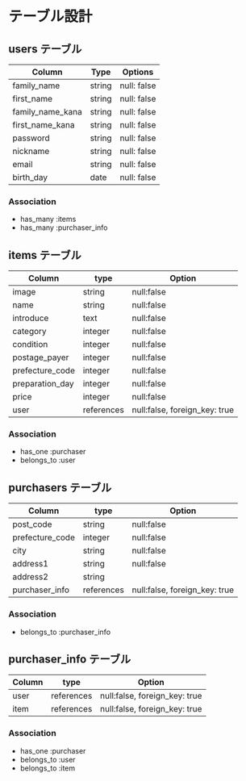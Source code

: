 # テーブル設計

## users テーブル

| Column                | Type   | Options     |
| --------------------- | ------ | ----------- |
| family_name           | string | null: false |
| first_name            | string | null: false |
| family_name_kana      | string | null: false |
| first_name_kana       | string | null: false |
| password              | string | null: false |
| nickname              | string | null: false |
| email                 | string | null: false |
| birth_day             | date   | null: false |

### Association

- has_many :items
- has_many :purchaser_info

## items テーブル

| Column          | type       | Option                        |
| --------------- | ---------- | ----------------------------- |
| image           | string     | null:false                    |
| name            | string     | null:false                    |
| introduce       | text       | null:false                    |
| category        | integer    | null:false                    |
| condition       | integer    | null:false                    |
| postage_payer   | integer    | null:false                    |
| prefecture_code | integer    | null:false                    |
| preparation_day | integer    | null:false                    |
| price           | integer    | null:false                    |
| user            | references | null:false, foreign_key: true |

### Association

- has_one :purchaser
- belongs_to :user

##  purchasers テーブル

| Column          | type       | Option                        |
| --------------- | ---------- | ----------------------------- |
| post_code       | string     | null:false                    |
| prefecture_code | integer    | null:false                    |
| city            | string     | null:false                    |
| address1        | string     | null:false                    |
| address2        | string     |                               |
| purchaser_info  | references | null:false, foreign_key: true |

### Association

- belongs_to :purchaser_info

## purchaser_info テーブル

| Column       | type       | Option                        |
| ------------ | ---------- | ----------------------------- |
| user         | references | null:false, foreign_key: true |
| item         | references | null:false, foreign_key: true |

### Association

- has_one :purchaser
- belongs_to :user
- belongs_to :item